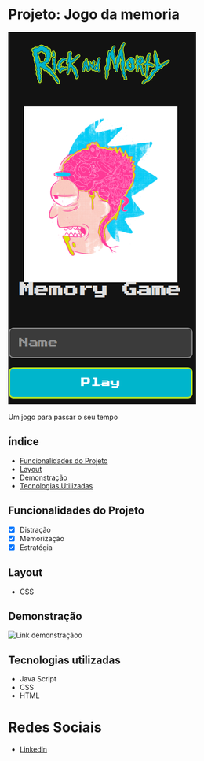 # Projeto: Jogo da memoria
![LabelCalculadora](/assets/memorygame.png)

Um jogo para passar o seu tempo

## índice
- <a href="#funcionalidades-do-projeto">Funcionalidades do Projeto</a>
- <a href="#Layout">Layout<a>
- <a href="#demonstração">Demonstração<a>
- <a href="#tecnologias-utilizadas">Tecnologias Utilizadas<a>

## Funcionalidades do Projeto
- [x] Distração
- [x] Memorização
- [x] Estratégia

## Layout
- CSS

## Demonstração
![Link demonstraçãoo](/assets/memorygame.gif)

## Tecnologias utilizadas
- Java Script
- CSS
- HTML

# Redes Sociais

- [Linkedin](https://www.linkedin.com/in/luan-estifer-rodrigues-pereira-7577a2285/)
